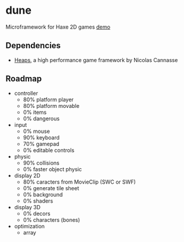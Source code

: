 dune
===

Microframework for Haxe 2D games
[demo](http://games.namide.com/dune/)

Dependencies
---
* [Heaps](https://github.com/ncannasse/heaps), a high performance game framework by Nicolas Cannasse

	
Roadmap
---
* controller
	* 80% platform player
	* 80% platform movable
	* 0% items
	* 0% dangerous
* input
	* 0% mouse
	* 90% keyboard
	* 70% gamepad
	* 0% editable controls
* physic
	* 90% collisions
	* 0% faster object physic
* display 2D
	* 80% caracters from MovieClip (SWC or SWF)
	* 0% generate tile sheet
	* 0% background
	* 0% shaders
* display 3D
	* 0% decors
	* 0% characters (bones)
* optimization
	* array